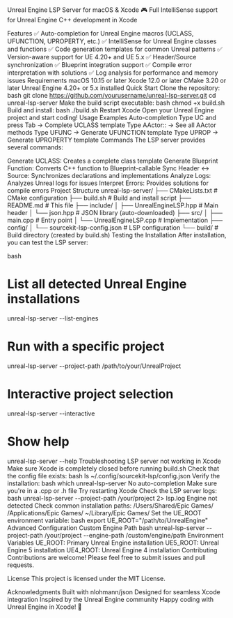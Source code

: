 Unreal Engine LSP Server for macOS & Xcode
🎮 Full IntelliSense support for Unreal Engine C++ development in Xcode

Features
✅ Auto-completion for Unreal Engine macros (UCLASS, UFUNCTION, UPROPERTY, etc.)
✅ IntelliSense for Unreal Engine classes and functions
✅ Code generation templates for common Unreal patterns
✅ Version-aware support for UE 4.20+ and UE 5.x
✅ Header/Source synchronization
✅ Blueprint integration support
✅ Compile error interpretation with solutions
✅ Log analysis for performance and memory issues
Requirements
macOS 10.15 or later
Xcode 12.0 or later
CMake 3.20 or later
Unreal Engine 4.20+ or 5.x installed
Quick Start
Clone the repository:
bash
git clone https://github.com/yourusername/unreal-lsp-server.git
cd unreal-lsp-server
Make the build script executable:
bash
chmod +x build.sh
Build and install:
bash
./build.sh
Restart Xcode
Open your Unreal Engine project and start coding!
Usage Examples
Auto-completion
Type UC and press Tab → Complete UCLASS template
Type AActor:: → See all AActor methods
Type UFUNC → Generate UFUNCTION template
Type UPROP → Generate UPROPERTY template
Commands
The LSP server provides several commands:

Generate UCLASS: Creates a complete class template
Generate Blueprint Function: Converts C++ function to Blueprint-callable
Sync Header ↔ Source: Synchronizes declarations and implementations
Analyze Logs: Analyzes Unreal logs for issues
Interpret Errors: Provides solutions for compile errors
Project Structure
unreal-lsp-server/
├── CMakeLists.txt           # CMake configuration
├── build.sh                 # Build and install script
├── README.md               # This file
├── include/
│   ├── UnrealEngineLSP.hpp # Main header
│   └── json.hpp            # JSON library (auto-downloaded)
├── src/
│   ├── main.cpp            # Entry point
│   └── UnrealEngineLSP.cpp # Implementation
├── config/
│   └── sourcekit-lsp-config.json # LSP configuration
└── build/                  # Build directory (created by build.sh)
Testing the Installation
After installation, you can test the LSP server:

bash
# List all detected Unreal Engine installations
unreal-lsp-server --list-engines

# Run with a specific project
unreal-lsp-server --project-path /path/to/your/UnrealProject

# Interactive project selection
unreal-lsp-server --interactive

# Show help
unreal-lsp-server --help
Troubleshooting
LSP server not working in Xcode
Make sure Xcode is completely closed before running build.sh
Check that the config file exists:
bash
ls ~/.config/sourcekit-lsp/config.json
Verify the installation:
bash
which unreal-lsp-server
No auto-completion
Make sure you're in a .cpp or .h file
Try restarting Xcode
Check the LSP server logs:
bash
unreal-lsp-server --project-path /your/project 2> lsp.log
Engine not detected
Check common installation paths:
/Users/Shared/Epic Games/
/Applications/Epic Games/
~/Library/Epic Games/
Set the UE_ROOT environment variable:
bash
export UE_ROOT="/path/to/UnrealEngine"
Advanced Configuration
Custom Engine Path
bash
unreal-lsp-server --project-path /your/project --engine-path /custom/engine/path
Environment Variables
UE_ROOT: Primary Unreal Engine installation
UE5_ROOT: Unreal Engine 5 installation
UE4_ROOT: Unreal Engine 4 installation
Contributing
Contributions are welcome! Please feel free to submit issues and pull requests.

License
This project is licensed under the MIT License.

Acknowledgments
Built with nlohmann/json
Designed for seamless Xcode integration
Inspired by the Unreal Engine community
Happy coding with Unreal Engine in Xcode! 🚀

